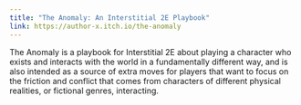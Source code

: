```yaml
---
title: "The Anomaly: An Interstitial 2E Playbook"
link: https://author-x.itch.io/the-anomaly
---
```


The Anomaly is a playbook for Interstitial 2E about playing a character who exists and interacts with the world in a fundamentally different way, and is also intended as a source of extra moves for players that want to focus on the friction and conflict that comes from characters of different physical realities, or fictional genres, interacting.